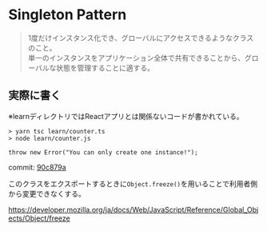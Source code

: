 # Singleton Pattern
> 1度だけインスタンス化でき、グローバルにアクセスできるようなクラスのこと。<br>
> 単一のインスタンスをアプリケーション全体で共有できることから、グローバルな状態を管理することに適する。

## 実際に書く
※learnディレクトリではReactアプリとは関係ないコードが書かれている。
```
> yarn tsc learn/counter.ts
> node learn/counter.js

throw new Error("You can only create one instance!");
```
commit: [90c879a](https://github.com/shoma3571/frontend-design-patterns/commit/90c879a8fbdd940c4b57ea0c4f3a97e48bd3d0ca)

このクラスをエクスポートするときに`Object.freeze()`を用いることで利用者側から変更できなくする。

https://developer.mozilla.org/ja/docs/Web/JavaScript/Reference/Global_Objects/Object/freeze

